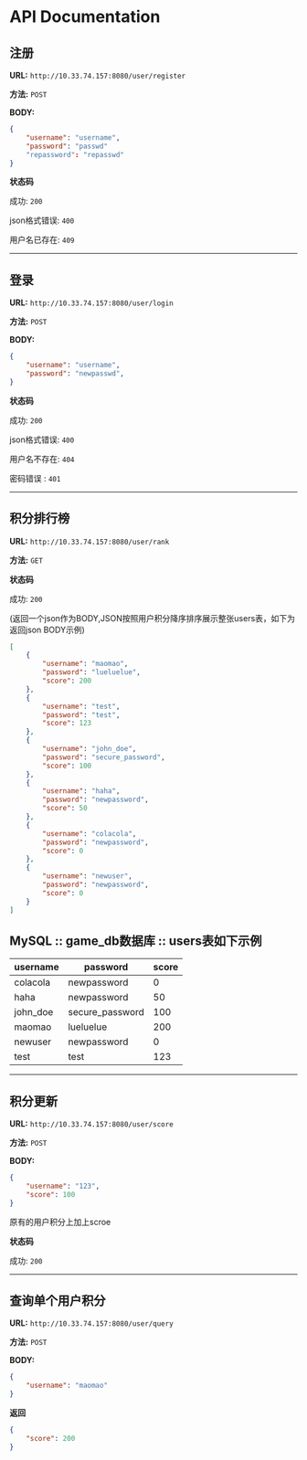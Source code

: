 # API Documentation

## 注册

**URL:** `http://10.33.74.157:8080/user/register`

**方法:** `POST`

**BODY:**

```json
{
    "username": "username",
    "password": "passwd"
    "repassword": "repasswd"
}

```

**状态码**

成功: `200` 

json格式错误: `400` 

用户名已存在: `409` 

---

##  登录

**URL:**  `http://10.33.74.157:8080/user/login`

**方法:** `POST`

**BODY:**

```json
{
    "username": "username",
    "password": "newpasswd",
}


```

**状态码**

成功: `200` 

json格式错误: `400` 

用户名不存在: `404` 

密码错误 : `401`


---

## 积分排行榜

**URL:**  `http://10.33.74.157:8080/user/rank`

**方法:** `GET`

**状态码**

成功: `200` 

(返回一个json作为BODY,JSON按照用户积分降序排序展示整张users表，如下为返回json BODY示例)

```json
[
    {
        "username": "maomao",
        "password": "lueluelue",
        "score": 200
    },
    {
        "username": "test",
        "password": "test",
        "score": 123
    },
    {
        "username": "john_doe",
        "password": "secure_password",
        "score": 100
    },
    {
        "username": "haha",
        "password": "newpassword",
        "score": 50
    },
    {
        "username": "colacola",
        "password": "newpassword",
        "score": 0
    },
    {
        "username": "newuser",
        "password": "newpassword",
        "score": 0
    }
]
```

## MySQL :: game_db数据库 :: users表如下示例

| username | password        | score |
|----------|-----------------|-------|
| colacola | newpassword     |     0 |
| haha     | newpassword     |    50 |
| john_doe | secure_password |   100 |
| maomao   | lueluelue       |   200 |
| newuser  | newpassword     |     0 |
| test     | test            |   123 |


---

## 积分更新 

**URL:**  `http://10.33.74.157:8080/user/score`

**方法:** `POST`

**BODY:**

```json
{
    "username": "123",
    "score": 100
}

```

原有的用户积分上加上scroe

**状态码**

成功: `200` 

---

## 查询单个用户积分

**URL:**  `http://10.33.74.157:8080/user/query`

**方法:** `POST`

**BODY:**

```json
{
    "username": "maomao"
}

```
**返回**
```json
{
    "score": 200
}

```


